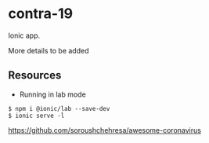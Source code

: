 # contra-19

Ionic app.

More details to be added

## Resources

- Running in lab mode

```
$ npm i @ionic/lab --save-dev
$ ionic serve -l
```
https://github.com/soroushchehresa/awesome-coronavirus
